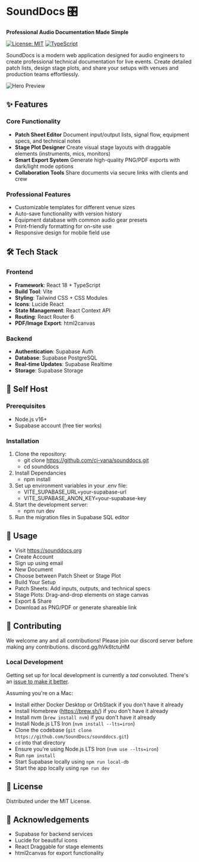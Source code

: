 # SoundDocs 🎛️

**Professional Audio Documentation Made Simple**

[![License: MIT](https://img.shields.io/badge/License-MIT-blue.svg)](https://opensource.org/licenses/MIT)
[![TypeScript](https://img.shields.io/badge/TypeScript-4.9.5-blue.svg)](https://www.typescriptlang.org/)

SoundDocs is a modern web application designed for audio engineers to create professional technical documentation for live events. Create detailed patch lists, design stage plots, and share your setups with venues and production teams effortlessly.

![Hero Preview](https://i.ibb.co/PGhQmGkd/Screenshot-2025-04-27-at-11-37-16.png)

## ✨ Features

### Core Functionality

- **Patch Sheet Editor**
  Document input/output lists, signal flow, equipment specs, and technical notes
- **Stage Plot Designer**
  Create visual stage layouts with draggable elements (instruments, mics, monitors)
- **Smart Export System**
  Generate high-quality PNG/PDF exports with dark/light mode options
- **Collaboration Tools**
  Share documents via secure links with clients and crew

### Professional Features

- Customizable templates for different venue sizes
- Auto-save functionality with version history
- Equipment database with common audio gear presets
- Print-friendly formatting for on-site use
- Responsive design for mobile field use

## 🛠️ Tech Stack

### Frontend

- **Framework**: React 18 + TypeScript
- **Build Tool**: Vite
- **Styling**: Tailwind CSS + CSS Modules
- **Icons**: Lucide React
- **State Management**: React Context API
- **Routing**: React Router 6
- **PDF/Image Export**: html2canvas

### Backend

- **Authentication**: Supabase Auth
- **Database**: Supabase PostgreSQL
- **Real-time Updates**: Supabase Realtime
- **Storage**: Supabase Storage

## 🚀 Self Host

### Prerequisites

- Node.js v16+
- Supabase account (free tier works)

### Installation

1. Clone the repository:
   - git clone https://github.com/cj-vana/sounddocs.git
   - cd sounddocs
2. Install Dependancies
   - npm install
3. Set up environment variables in your .env file:
   - VITE_SUPABASE_URL=your-supabase-url
   - VITE_SUPABASE_ANON_KEY=your-supabase-key
4. Start the development server:
   - npm run dev
5. Run the migration files in Supabase SQL editor

## 📖 Usage

- Visit https://sounddocs.org
- Create Account
- Sign up using email
- New Document
- Choose between Patch Sheet or Stage Plot
- Build Your Setup
- Patch Sheets: Add inputs, outputs, and technical specs
- Stage Plots: Drag-and-drop elements on stage canvas
- Export & Share
- Download as PNG/PDF or generate shareable link

## 🤝 Contributing

We welcome any and all contributions! Please join our discord server before making any contributions. discord.gg/hVk6tctuHM

### Local Development

Getting set up for local development is currently a _tad_ convoluted. There's an [issue to make it better](https://github.com/SoundDocs/sounddocs/issues/16).

Assuming you're on a Mac:

- Install either Docker Desktop or OrbStack if you don't have it already
- Install Homebrew (https://brew.sh/) if you don't have it already
- Install nvm (`brew install nvm`) if you don't have it already
- Install Node.js LTS Iron (`nvm install --lts=iron`)
- Clone the codebase (`git clone https://github.com/SoundDocs/sounddocs.git`)
- `cd` into that directory
- Ensure you're using Node.js LTS Iron (`nvm use --lts=iron`)
- Run `npm install`
- Start Supabase locally using `npm run local-db`
- Start the app locally using `npm run dev`

## 📄 License

Distributed under the MIT License.

## 🙏 Acknowledgements

- Supabase for backend services
- Lucide for beautiful icons
- React Draggable for stage elements
- html2canvas for export functionality
